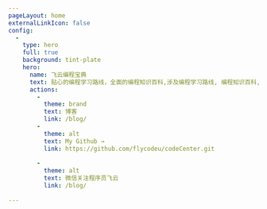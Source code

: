 ```yaml
---
pageLayout: home
externalLinkIcon: false
config:
  -
    type: hero
    full: true
    background: tint-plate
    hero:
      name: 飞云编程宝典
      text: 贴心的编程学习路线，全面的编程知识百科,涉及编程学习路线, 编程知识百科, Java, 前端, 后端, 编程学习, 项目, IT, 求职, 面经
      actions:
        -
          theme: brand
          text: 博客
          link: /blog/
        -
          theme: alt
          text: My Github →
          link: https://github.com/flycodeu/codeCenter.git
          
        - 
          theme: alt
          text: 微信关注程序员飞云
          link: /blog/
        
---
```

